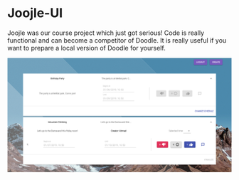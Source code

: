 # Joojle-UI

Joojle was our course project which just got serious! Code is really functional and can become a competitor of Doodle. It is really useful if you want to prepare a local version of Doodle for yourself.

![Homepage Demo](/dashboard-simple/README-assets/mainpage.png?raw=true "Homepage")
